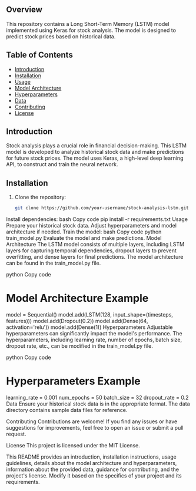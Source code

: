 ## Overview

This repository contains a Long Short-Term Memory (LSTM) model implemented using Keras for stock analysis. The model is designed to predict stock prices based on historical data.

## Table of Contents

- [Introduction](#introduction)
- [Installation](#installation)
- [Usage](#usage)
- [Model Architecture](#model-architecture)
- [Hyperparameters](#hyperparameters)
- [Data](#data)
- [Contributing](#contributing)
- [License](#license)

## Introduction

Stock analysis plays a crucial role in financial decision-making. This LSTM model is developed to analyze historical stock data and make predictions for future stock prices. The model uses Keras, a high-level deep learning API, to construct and train the neural network.

## Installation

1. Clone the repository:
   ```bash
   git clone https://github.com/your-username/stock-analysis-lstm.git
Install dependencies:
bash
Copy code
pip install -r requirements.txt
Usage
Prepare your historical stock data.
Adjust hyperparameters and model architecture if needed.
Train the model:
bash
Copy code
python train_model.py
Evaluate the model and make predictions.
Model Architecture
The LSTM model consists of multiple layers, including LSTM layers for capturing temporal dependencies, dropout layers to prevent overfitting, and dense layers for final predictions. The model architecture can be found in the train_model.py file.

python
Copy code
# Model Architecture Example
model = Sequential()
model.add(LSTM(128, input_shape=(timesteps, features)))
model.add(Dropout(0.2))
model.add(Dense(64, activation='relu'))
model.add(Dense(1))
Hyperparameters
Adjustable hyperparameters can significantly impact the model's performance. The hyperparameters, including learning rate, number of epochs, batch size, dropout rate, etc., can be modified in the train_model.py file.

python
Copy code
# Hyperparameters Example
learning_rate = 0.001
num_epochs = 50
batch_size = 32
dropout_rate = 0.2
Data
Ensure your historical stock data is in the appropriate format. The data directory contains sample data files for reference.

Contributing
Contributions are welcome! If you find any issues or have suggestions for improvements, feel free to open an issue or submit a pull request.

License
This project is licensed under the MIT License.



This README provides an introduction, installation instructions, usage guidelines, details about the model architecture and hyperparameters, information about the provided data, guidance for contributing, and the project's license. Modify it based on the specifics of your project and its requirements.




